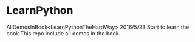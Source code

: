 # LearnPython
AllDemosInBook&lt;LearnPythonTheHardWay>
2016/5/23 Start to learn the book<LearnPythonTheHardWay>
This repo include all demos in the book.
